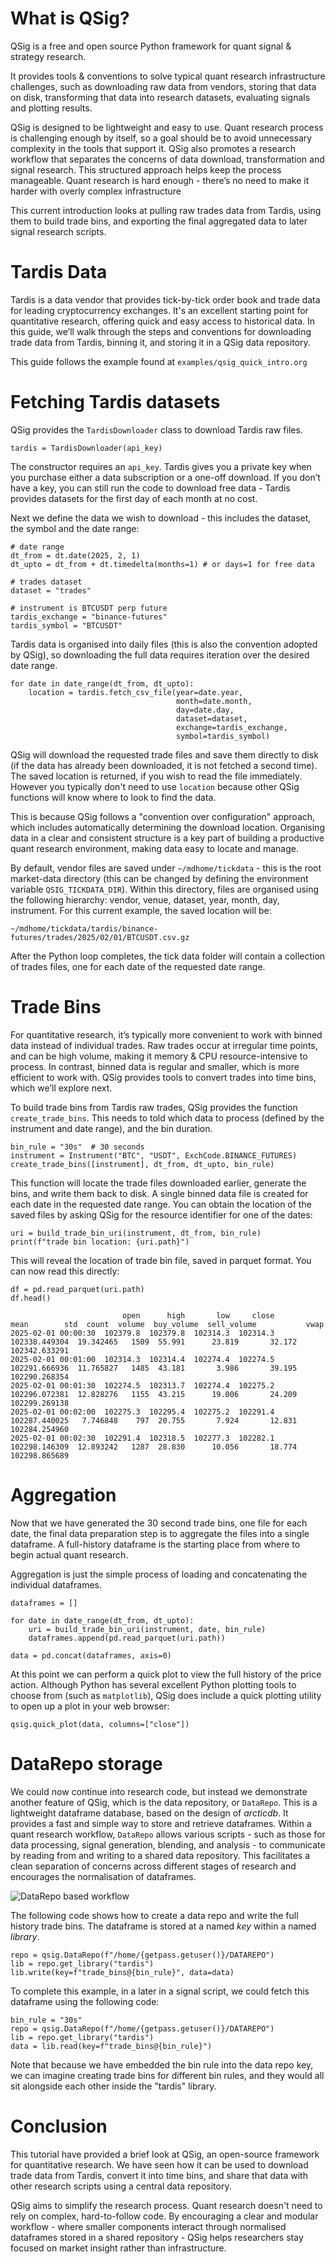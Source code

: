 # What is QSig?

QSig is a free and open source Python framework for quant signal & strategy
research.

It provides tools & conventions to solve typical quant research infrastructure
challenges, such as downloading raw data from vendors, storing that data on
disk, transforming that data into research datasets, evaluating signals and
plotting results.

QSig is designed to be lightweight and easy to use. Quant research process is
challenging enough by itself, so a goal should be to avoid unnecessary complexity
in the tools that support it.  QSig also promotes a research workflow that
separates the concerns of data download, transformation and signal
research. This structured approach helps keep the process manageable. Quant
research is hard enough - there’s no need to make it harder with overly complex
infrastructure

This current introduction looks at pulling raw trades data from Tardis, using
them to build trade bins, and exporting the final aggregated data to later
signal research scripts.


# Tardis Data

Tardis is a data vendor that provides tick-by-tick order book and trade data for
leading cryptocurrency exchanges. It's an excellent starting point for
quantitative research, offering quick and easy access to historical data. In
this guide, we’ll walk through the steps and conventions for downloading trade
data from Tardis, binning it, and storing it in a QSig data repository.

This guide follows the example found at `examples/qsig_quick_intro.org`

# Fetching Tardis datasets

QSig provides the `TardisDownloader` class to download Tardis raw files.

    tardis = TardisDownloader(api_key)

The constructor requires an `api_key`. Tardis gives you a private key when you
purchase either a data subscription or a one-off download.  If you don’t have a
key, you can still run the code to download free data - Tardis provides datasets
for the first day of each month at no cost.

Next we define the data we wish to download - this includes the dataset, the
symbol and the date range:

    # date range
    dt_from = dt.date(2025, 2, 1)
    dt_upto = dt_from + dt.timedelta(months=1) # or days=1 for free data

    # trades dataset
    dataset = "trades"

    # instrument is BTCUSDT perp future
    tardis_exchange = "binance-futures"
    tardis_symbol = "BTCUSDT"

Tardis data is organised into daily files (this is also the convention adopted
by QSig), so downloading the full data requires iteration over the desired date
range.

    for date in date_range(dt_from, dt_upto):
        location = tardis.fetch_csv_file(year=date.year,
                                         month=date.month,
                                         day=date.day,
                                         dataset=dataset,
                                         exchange=tardis_exchange,
                                         symbol=tardis_symbol)

QSig will download the requested trade files and save them directly to disk (if
the data has already been downloaded, it is not fetched a second time).  The
saved location is returned, if you wish to read the file immediately.  However
you typically don't need to use `location` because other QSig functions will know
where to look to find the data.

This is because QSig follows a "convention over configuration" approach, which
includes automatically determining the download location. Organising data in a
clear and consistent structure is a key part of building a productive quant
research environment, making data easy to locate and manage.

By default, vendor files are saved under `~/mdhome/tickdata` - this is the root
market-data directory (this can be changed by defining the environment variable
`QSIG_TICKDATA_DIR`). Within this directory, files are organised using the
following hierarchy: vendor, venue, dataset, year, month, day, instrument.  For
this current example, the saved location will be:

    ~/mdhome/tickdata/tardis/binance-futures/trades/2025/02/01/BTCUSDT.csv.gz

After the Python loop completes, the tick data folder will contain a collection
of trades files, one for each date of the requested date range.


# Trade Bins

For quantitative research, it’s typically more convenient to work with binned
data instead of individual trades.  Raw trades occur at irregular time points,
and can be high volume, making it memory & CPU resource-intensive to process. In
contrast, binned data is regular and smaller, which is more efficient to work
with. QSig provides tools to convert trades into time bins, which we’ll explore
next.

To build trade bins from Tardis raw trades, QSig provides the function
`create_trade_bins`. This needs to told which data to process (defined by the
instrument and date range), and the bin duration.

    bin_rule = "30s"  # 30 seconds
    instrument = Instrument("BTC", "USDT", ExchCode.BINANCE_FUTURES)
    create_trade_bins([instrument], dt_from, dt_upto, bin_rule)

This function will locate the trade files downloaded earlier, generate the bins,
and write them back to disk.  A single binned data file is created for each date
in the requested date range.  You can obtain the location of the saved files by
asking QSig for the resource identifier for one of the dates:

    uri = build_trade_bin_uri(instrument, dt_from, bin_rule)
    print(f"trade bin location: {uri.path}")

This will reveal the location of trade bin file, saved in parquet format.  You
can now read this directly:

    df = pd.read_parquet(uri.path)
    df.head()

                             open      high       low     close           mean        std  count  volume  buy_volume  sell_volume           vwap
    2025-02-01 00:00:30  102379.8  102379.8  102314.3  102314.3  102338.449304  19.342465   1509  55.991      23.819       32.172  102342.633291
    2025-02-01 00:01:00  102314.3  102314.4  102274.4  102274.5  102291.666936  11.765827   1485  43.181       3.986       39.195  102290.268354
    2025-02-01 00:01:30  102274.5  102313.7  102274.4  102275.2  102296.072381  12.828276   1155  43.215      19.006       24.209  102299.269138
    2025-02-01 00:02:00  102275.3  102295.4  102275.2  102291.4  102287.440025   7.746848    797  20.755       7.924       12.831  102284.254960
    2025-02-01 00:02:30  102291.4  102318.5  102277.3  102282.1  102298.146309  12.893242   1287  28.830      10.056       18.774  102298.865689


# Aggregation

Now that we have generated the 30 second trade bins, one file for each date, the
final data preparation step is to aggregate the files into a single dataframe.
A full-history dataframe is the starting place from where to begin actual quant
research.

Aggregation is just the simple process of loading and concatenating the
individual dataframes.

    dataframes = []

    for date in date_range(dt_from, dt_upto):
        uri = build_trade_bin_uri(instrument, date, bin_rule)
        dataframes.append(pd.read_parquet(uri.path))

    data = pd.concat(dataframes, axis=0)

At this point we can perform a quick plot to view the full history of the price
action. Although Python has several excellent Python plotting tools to choose
from (such as `matplotlib`), QSig does include a quick plotting utility to open up
a plot in your web browser:

    qsig.quick_plot(data, columns=["close"])


# DataRepo storage

We could now continue into research code, but instead we demonstrate another
feature of QSig, which is the data repository, or `DataRepo`. This is a
lightweight dataframe database, based on the design of *arcticdb*. It provides a
fast and simple way to store and retrieve dataframes. Within a quant research
workflow, `DataRepo` allows various scripts - such as those for data processing,
signal generation, blending, and analysis - to communicate by reading from and
writing to a shared data repository. This facilitates a clean separation of
concerns across different stages of research and encourages the normalisation of
dataframes.


![DataRepo based workflow](./datarepo_workflow.svg)

The following code shows how to create a data repo and write the full history
trade bins.  The dataframe is stored at a named *key* within a named *library*.

    repo = qsig.DataRepo(f"/home/{getpass.getuser()}/DATAREPO")
    lib = repo.get_library("tardis")
    lib.write(key=f"trade_bins@{bin_rule}", data=data)

To complete this example, in a later in a signal script, we could fetch this
dataframe using the following code:

    bin_rule = "30s"
    repo = qsig.DataRepo(f"/home/{getpass.getuser()}/DATAREPO")
    lib = repo.get_library("tardis")
    data = lib.read(key=f"trade_bins@{bin_rule}")

Note that because we have embedded the bin rule into the data repo key, we can
imagine creating trade bins for different bin rules, and they would all sit
alongside each other inside the "tardis" library.


# Conclusion

This tutorial have provided a brief look at QSig, an open-source framework for
quantitative research. We have seen how it can be used to download trade data
from Tardis, convert it into time bins, and share that data with other research
scripts using a central data repository.

QSig aims to simplify the research process. Quant research doesn't need to rely
on complex, hard-to-follow code. By encouraging a clear and modular workflow -
where smaller components interact through normalised dataframes stored in a
shared repository - QSig helps researchers stay focused on market insight rather
than infrastructure.
